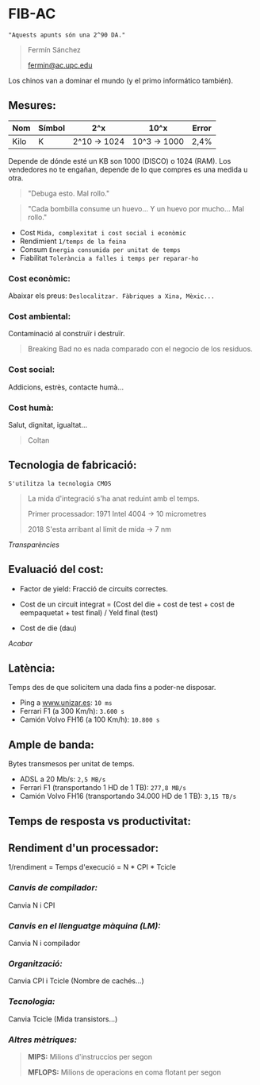 # FIB-AC

`"Aquests apunts són una 2^90 DA."`

> Fermín Sánchez
>
> fermin@ac.upc.edu

Los chinos van a dominar el mundo (y el primo informático también).

## Mesures:

| Nom | Símbol | 2^x | 10^x | Error |
|-|-|-|-|-|
| Kilo | K | 2^10 -> 1024 | 10^3 -> 1000 | 2,4% |

Depende de dónde esté un KB son 1000 (DISCO) o 1024 (RAM). Los vendedores no te engañan, depende de lo que compres es una medida u otra.

> "Debuga esto. Mal rollo."

> "Cada bombilla consume un huevo... Y un huevo por mucho... Mal rollo."

- Cost `Mida, complexitat i cost social i econòmic`
- Rendimient `1/temps de la feina`
- Consum `Energia consumida per unitat de temps`
- Fiabilitat `Tolerància a falles i temps per reparar-ho`

### Cost econòmic:
Abaixar els preus: `Deslocalitzar. Fàbriques a Xina, Mèxic...`

### Cost ambiental:
Contaminació al construïr i destruïr.

> Breaking Bad no es nada comparado con el negocio de los residuos.

### Cost social:
Addicions, estrès, contacte humà...

### Cost humà:
Salut, dignitat, igualtat...
> Coltan

## **Tecnologia de fabricació:**

`S'utilitza la tecnologia CMOS`

> La mida d'integració s'ha anat reduint amb el temps.
>
> Primer processador: 1971 Intel 4004 -> 10 micrometres
>
> 2018 S'esta arribant al límit de mida -> 7 nm

*Transparències*

## Evaluació del cost:

- Factor de yield: Fracció de circuits correctes.

- Cost de un circuit integrat = (Cost del die + cost de test + cost de eempaquetat + test final) / Yeld final (test)

- Cost de die (dau)

*Acabar*


## Latència:

Temps des de que solicitem una dada fins a poder-ne disposar.

- Ping a www.unizar.es: `10 ms`
- Ferrari F1 (a 300 Km/h): `3.600 s`
- Camión Volvo FH16 (a 100 Km/h): `10.800 s`

## Ample de banda:
Bytes transmesos per unitat de temps.
- ADSL a 20 Mb/s: `2,5 MB/s`
- Ferrari F1 (transportando 1 HD de 1 TB): `277,8 MB/s`
- Camión Volvo FH16 (transportando 34.000 HD de 1 TB): `3,15 TB/s`

## Temps de resposta vs productivitat:

## Rendiment d'un processador:

1/rendiment = Temps d'execució =  N \* CPI \* Tcicle

### *Canvis de compilador:*
Canvia N i CPI

### *Canvis en el llenguatge màquina (LM):*
Canvia N i compilador

### *Organització:*
Canvia CPI i Tcicle (Nombre de cachés...)

### *Tecnologia:*
Canvia Tcicle (Mida transistors...)

### _Altres mètriques:_
> **MIPS:** Milions d'instruccios per segon
>
> **MFLOPS:** Milions de operacions en coma flotant per segon
